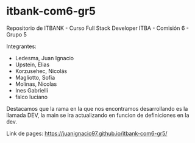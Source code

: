 # itbank-com6-gr5
Repositorio de ITBANK - Curso Full Stack Developer ITBA - Comisión 6 - Grupo 5

Integrantes: 
- Ledesma, Juan Ignacio
- Upstein, Elias
- Korzusehec, Nicolás
- Magliotto, Sofia
- Molinas, Nicolas
- Ines Gabrielli
- falco luciano

Destacamos que la rama en la que nos encontramos desarrollando es la llamada DEV, la main se ira actualizando en funcion de definiciones en la dev.

Link de pages: https://juanignacio97.github.io/itbank-com6-gr5/
